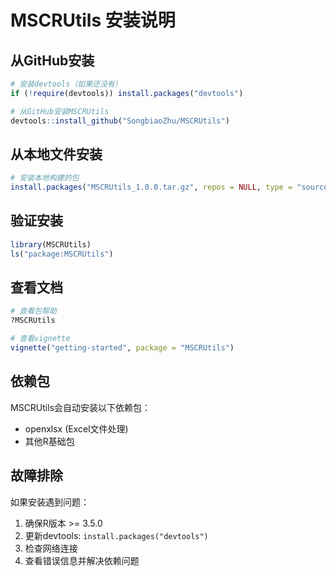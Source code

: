 # MSCRUtils 安装说明

## 从GitHub安装

```r
# 安装devtools（如果还没有）
if (!require(devtools)) install.packages("devtools")

# 从GitHub安装MSCRUtils
devtools::install_github("SongbiaoZhu/MSCRUtils")
```

## 从本地文件安装

```r
# 安装本地构建的包
install.packages("MSCRUtils_1.0.0.tar.gz", repos = NULL, type = "source")
```

## 验证安装

```r
library(MSCRUtils)
ls("package:MSCRUtils")
```

## 查看文档

```r
# 查看包帮助
?MSCRUtils

# 查看vignette
vignette("getting-started", package = "MSCRUtils")
```

## 依赖包

MSCRUtils会自动安装以下依赖包：
- openxlsx (Excel文件处理)
- 其他R基础包

## 故障排除

如果安装遇到问题：
1. 确保R版本 >= 3.5.0
2. 更新devtools: `install.packages("devtools")`
3. 检查网络连接
4. 查看错误信息并解决依赖问题
